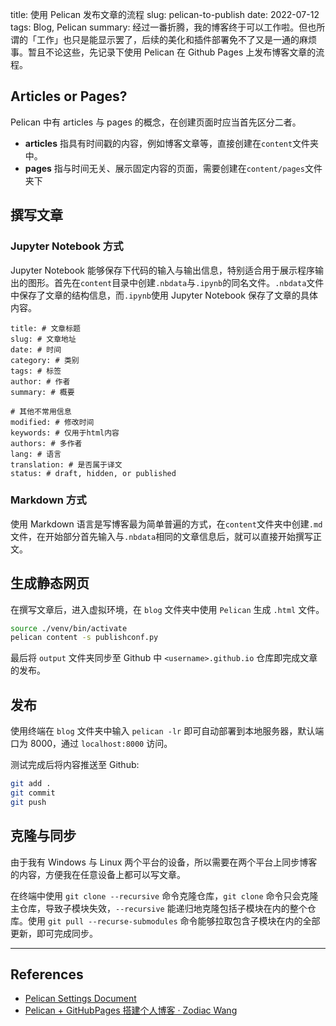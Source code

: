 title: 使用 Pelican 发布文章的流程
slug: pelican-to-publish
date: 2022-07-12
tags: Blog, Pelican
summary: 经过一番折腾，我的博客终于可以工作啦。但也所谓的「工作」也只是能显示罢了，后续的美化和插件部署免不了又是一通的麻烦事。暂且不论这些，先记录下使用 Pelican 在 Github Pages 上发布博客文章的流程。

## Articles or Pages?

Pelican 中有 articles 与 pages 的概念，在创建页面时应当首先区分二者。

- **articles** 指具有时间戳的内容，例如博客文章等，直接创建在`content`文件夹中。
- **pages** 指与时间无关、展示固定内容的页面，需要创建在`content/pages`文件夹下

## 撰写文章

### Jupyter Notebook 方式

Jupyter Notebook 能够保存下代码的输入与输出信息，特别适合用于展示程序输出的图形。首先在`content`目录中创建`.nbdata`与`.ipynb`的同名文件。`.nbdata`文件中保存了文章的结构信息，而`.ipynb`使用 Jupyter Notebook 保存了文章的具体内容。

```
title: # 文章标题
slug: # 文章地址
date: # 时间
category: # 类别
tags: # 标签
author: # 作者
summary: # 概要

# 其他不常用信息
modified: # 修改时间
keywords: # 仅用于html内容
authors: # 多作者
lang: # 语言
translation: # 是否属于译文
status: # draft, hidden, or published
```

### Markdown 方式

使用 Markdown 语言是写博客最为简单普遍的方式，在`content`文件夹中创建`.md`文件，在开始部分首先输入与`.nbdata`相同的文章信息后，就可以直接开始撰写正文。

## 生成静态网页

在撰写文章后，进入虚拟环境，在 `blog` 文件夹中使用 `Pelican` 生成 `.html` 文件。

```sh
source ./venv/bin/activate
pelican content -s publishconf.py
```

最后将 `output` 文件夹同步至 Github 中 `<username>.github.io` 仓库即完成文章的发布。

## 发布

使用终端在 `blog` 文件夹中输入 `pelican -lr` 即可自动部署到本地服务器，默认端口为 8000，通过 `localhost:8000` 访问。

测试完成后将内容推送至 Github:

```sh
git add .
git commit
git push
```

## 克隆与同步

由于我有 Windows 与 Linux 两个平台的设备，所以需要在两个平台上同步博客的内容，方便我在任意设备上都可以写文章。

在终端中使用 `git clone --recursive` 命令克隆仓库，`git clone` 命令只会克隆主仓库，导致子模块失效，`--recursive` 能递归地克隆包括子模块在内的整个仓库。使用 `git pull --recurse-submodules` 命令能够拉取包含子模块在内的全部更新，即可完成同步。

---

## References

- [Pelican Settings Document](https://docs.getpelican.com/en/latest/settings.html)
- [Pelican + GitHubPages 搭建个人博客 · Zodiac Wang](https://zodiac911.github.io/blog/static-blog.html#%E7%B3%BB%E7%BB%9F%E8%A6%81%E6%B1%82)